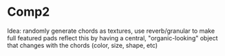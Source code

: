 # Comp2


Idea: randomly generate chords as textures, use reverb/granular to make full featured pads
reflect this by having a central, "organic-looking" object that changes with the chords (color, size, shape, etc)
 
